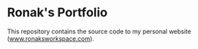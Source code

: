 # Ronak's Portfolio

This repository contains the source code to my personal website (www.ronaksworkspace.com).
